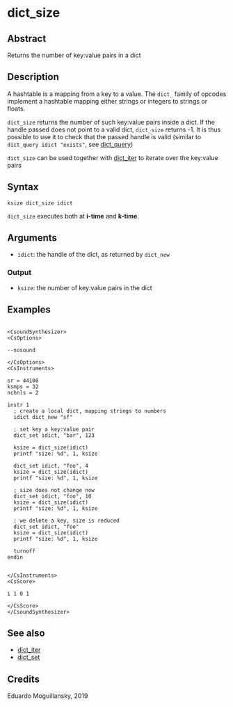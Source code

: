 # dict_size

## Abstract

Returns the number of key:value pairs in a dict

## Description

A hashtable is a mapping from a key to a value. The `dict_` family of opcodes 
implement a hashtable mapping either strings or integers to strings or floats. 

`dict_size` returns the number of such key:value pairs inside a dict. If the handle
passed does not point to a valid dict, `dict_size` returns -1. It is thus possible
to use it to check that the passed handle is valid (similar to `dict_query idict "exists"`,
see [dict_query](dict_query))

`dict_size` can be used together with [dict_iter](dict_iter) to iterate over the key:value
pairs 

## Syntax

    ksize dict_size idict
    
`dict_size` executes both at **i-time** and **k-time**. 

## Arguments

* `ìdict`: the handle of the dict, as returned by `dict_new`

### Output

* `ksize`: the number of key:value pairs in the dict


## Examples

```csound

<CsoundSynthesizer>
<CsOptions>

--nosound

</CsOptions>
<CsInstruments>

sr = 44100
ksmps = 32
nchnls = 2

instr 1	
  ; create a local dict, mapping strings to numbers
  idict dict_new "sf"
    
  ; set key a key:value pair
  dict_set idict, "bar", 123
  
  ksize = dict_size(idict)
  printf "size: %d", 1, ksize
  
  dict_set idict, "foo", 4
  ksize = dict_size(idict)
  printf "size: %d", 1, ksize
  
  ; size does not change now
  dict_set idict, "foo", 10
  ksize = dict_size(idict)
  printf "size: %d", 1, ksize
  
  ; we delete a key, size is reduced
  dict_set idict, "foo"
  ksize = dict_size(idict)
  printf "size: %d", 1, ksize
  
  turnoff
endin


</CsInstruments>
<CsScore>

i 1 0 1

</CsScore>
</CsoundSynthesizer> 
```

## See also

* [dict_iter](dict_iter)
* [dict_set](dict_set)

## Credits

Eduardo Moguillansky, 2019
